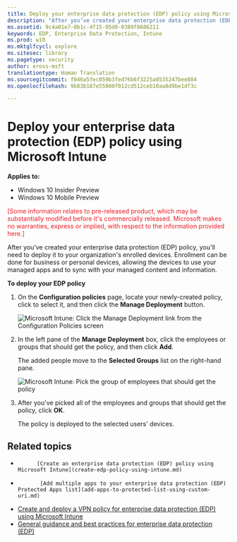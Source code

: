 ```yaml
---
title: Deploy your enterprise data protection (EDP) policy using Microsoft Intune (Windows 10)
description: "After you’ve created your enterprise data protection (EDP) policy, you'll need to deploy it to your organization's enrolled devices."
ms.assetid: 9c4a01e7-0b1c-4f15-95d0-0389f0686211
keywords: EDP, Enterprise Data Protection, Intune
ms.prod: w10
ms.mktglfcycl: explore
ms.sitesec: library
ms.pagetype: security
author: eross-msft
translationtype: Human Translation
ms.sourcegitcommit: f046a5fec059b3fed76b6f3225a0535247bee884
ms.openlocfilehash: 9b83b187e55000f012cd512ceb10aa8d9be1df3c

---
```


# Deploy your enterprise data protection (EDP) policy using Microsoft Intune
**Applies to:**

-   Windows 10 Insider Preview
-   Windows 10 Mobile Preview

<span style="color:#ED1C24;">[Some information relates to pre-released product, which may be substantially modified before it's commercially released. Microsoft makes no warranties, express or implied, with respect to the information provided here.]</span>

After you’ve created your enterprise data protection (EDP) policy, you'll need to deploy it to your organization's enrolled devices. Enrollment can be done for business or personal devices, allowing the devices to use your managed apps and to sync with your managed content and information.

**To deploy your EDP policy**

1.  On the **Configuration policies** page, locate your newly-created policy, click to select it, and then click the **Manage Deployment** button.

    ![Microsoft Intune: Click the Manage Deployment link from the Configuration Policies screen](images/intune-managedeployment.png)

2.  In the left pane of the **Manage Deployment** box, click the employees or groups that should get the policy, and then click **Add**.<p>
The added people move to the **Selected Groups** list on the right-hand pane.

    ![Microsoft Intune: Pick the group of employees that should get the policy](images/intune-groupselection.png)

3.  After you've picked all of the employees and groups that should get the policy, click **OK**.<p>
The policy is deployed to the selected users' devices.

## Related topics
- 
            [Create an enterprise data protection (EDP) policy using Microsoft Intune](create-edp-policy-using-intune.md)            
-            [Add multiple apps to your enterprise data protection (EDP) Protected Apps list](add-apps-to-protected-list-using-custom-uri.md)
          
- [Create and deploy a VPN policy for enterprise data protection (EDP) using Microsoft Intune](create-vpn-and-edp-policy-using-intune.md)
- [General guidance and best practices for enterprise data protection (EDP)](guidance-and-best-practices-edp.md)

 

 








<!--HONumber=Jun16_HO4-->



